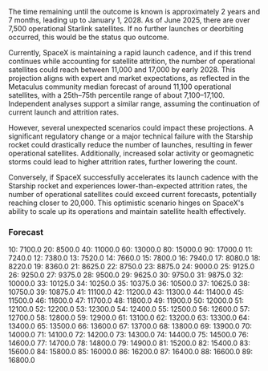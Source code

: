 The time remaining until the outcome is known is approximately 2 years and 7 months, leading up to January 1, 2028. As of June 2025, there are over 7,500 operational Starlink satellites. If no further launches or deorbiting occurred, this would be the status quo outcome.

Currently, SpaceX is maintaining a rapid launch cadence, and if this trend continues while accounting for satellite attrition, the number of operational satellites could reach between 11,000 and 17,000 by early 2028. This projection aligns with expert and market expectations, as reflected in the Metaculus community median forecast of around 11,100 operational satellites, with a 25th–75th percentile range of about 7,100–17,100. Independent analyses support a similar range, assuming the continuation of current launch and attrition rates.

However, several unexpected scenarios could impact these projections. A significant regulatory change or a major technical failure with the Starship rocket could drastically reduce the number of launches, resulting in fewer operational satellites. Additionally, increased solar activity or geomagnetic storms could lead to higher attrition rates, further lowering the count.

Conversely, if SpaceX successfully accelerates its launch cadence with the Starship rocket and experiences lower-than-expected attrition rates, the number of operational satellites could exceed current forecasts, potentially reaching closer to 20,000. This optimistic scenario hinges on SpaceX's ability to scale up its operations and maintain satellite health effectively.

### Forecast

10: 7100.0
20: 8500.0
40: 11000.0
60: 13000.0
80: 15000.0
90: 17000.0
11: 7240.0
12: 7380.0
13: 7520.0
14: 7660.0
15: 7800.0
16: 7940.0
17: 8080.0
18: 8220.0
19: 8360.0
21: 8625.0
22: 8750.0
23: 8875.0
24: 9000.0
25: 9125.0
26: 9250.0
27: 9375.0
28: 9500.0
29: 9625.0
30: 9750.0
31: 9875.0
32: 10000.0
33: 10125.0
34: 10250.0
35: 10375.0
36: 10500.0
37: 10625.0
38: 10750.0
39: 10875.0
41: 11100.0
42: 11200.0
43: 11300.0
44: 11400.0
45: 11500.0
46: 11600.0
47: 11700.0
48: 11800.0
49: 11900.0
50: 12000.0
51: 12100.0
52: 12200.0
53: 12300.0
54: 12400.0
55: 12500.0
56: 12600.0
57: 12700.0
58: 12800.0
59: 12900.0
61: 13100.0
62: 13200.0
63: 13300.0
64: 13400.0
65: 13500.0
66: 13600.0
67: 13700.0
68: 13800.0
69: 13900.0
70: 14000.0
71: 14100.0
72: 14200.0
73: 14300.0
74: 14400.0
75: 14500.0
76: 14600.0
77: 14700.0
78: 14800.0
79: 14900.0
81: 15200.0
82: 15400.0
83: 15600.0
84: 15800.0
85: 16000.0
86: 16200.0
87: 16400.0
88: 16600.0
89: 16800.0